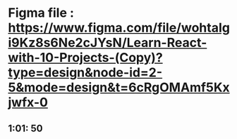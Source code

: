 # Figma file : https://www.figma.com/file/wohtaIgi9Kz8s6Ne2cJYsN/Learn-React-with-10-Projects-(Copy)?type=design&node-id=2-5&mode=design&t=6cRgOMAmf5Kxjwfx-0

## 1:01: 50